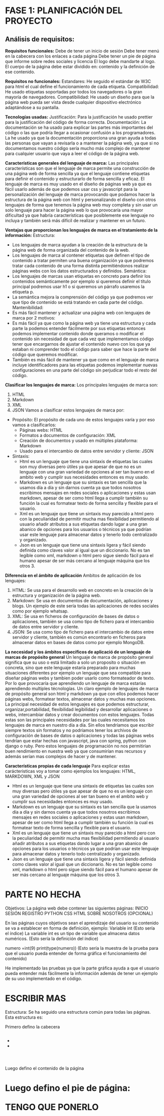 
# FASE 1: PLANIFICACIÓN DEL PROYECTO
## Análisis de requisitos:




**Requisitos funcionales:**
Debe de tener un inicio de sesión
Debe tener menú en la cabecera con los enlaces a cada página
Debe tener un pie de página que informe sobre redes sociales y licencia
El logo debe mandarte al logo.
El cuerpo de la página debe estar dividido en: contenido y la definición de ese contenido.

**Requisitos no funcionales:**
Estandares: He seguido el estándar de W3C para html el cual define el funcionamiento de cada etiqueta.
Compatibilidad: He usado etiquetas soportadas por todos los navegadores o la gran mayoría de navegadores.
Compatibilidad: He usado un diseño para que la página web pueda ser vista desde cualquier dispositivo electrónico adaptándose a su pantalla.

**Tecnologías usadas:**
Justificación: Para la justificación he usado prettier para la justificación del código de forma correcta.
Documentación: La documentación se ha usado para explicar las partes más importantes del código o las que podría llegar a ocasionar confusión a los programadores. La he usado ya que la documentación proporciona una gran ayuda a todas las personas que vayan a revisarla o a mantener la página web, ya que si no documentamos nuestro código sería mucho más complejo de mantener para cualquier usuario que vaya a leer el código de la página web.

**Características generales del lenguaje de marca:**
Las principales características son que el lenguaje de marca permite una construcción de una página web de forma sencilla ya que el lenguaje contiene etiquetas para definir el contenido y estructurarlo de forma sencilla y eficaz. El lenguaje de marca es muy usado en el diseño de páginas web ya que es fácil usarlo además de que podemos usar css y javascript para la personalización del lenguaje de marca provocando que podamos hacer la estructura de la página web con html y personalizando el diseño con otros lenguajes de forma que tenemos la página web muy completa y sin usar un solo lenguaje para hacer la página web lo que provocaría una mayor dificultad ya que habría características que posiblemente ese lenguaje no incluya y también será más difícil de realizar y mantener en un futuro.


**Ventajas que proporcionan los lenguajes de marca en el tratamiento de la información:**
Estructura:
- Los lenguajes de marca ayudan a la creación de la estructura de la página web de forma organizada del contenido de la web.
- Los lenguajes de marca al contener etiquetas que definen el tipo de contenido a tratar permiten una buena organización ya que podremos tratar cada contenido de una forma distinta permitiéndonos realizar páginas webs con los datos estructurados y definidos.
Semántica:
- Los lenguajes de marcas usan etiquetas en concreto para definir los contenidos semánticamente por ejemplo si queremos definir el título principal podremos usar h1 o si queremos un párrafo usaremos la etiqueta p.
- La semántica mejora la comprensión del código ya que podremos ver que tipo de contenido se está tratando en cada parte del código.
Mantenibilidad:
- Es más fácil mantener y actualizar una página web con lenguajes de marca por 2 motivos:
- Es más fácil ya que como la página web ya tiene una estructura y cada parte la podemos entender fácilmente por sus etiquetas  entonces podemos implementar contenido donde queramos o modificar el contenido sin necesidad de que cada vez que implementamos código tener que encargarnos de ajustar el contenido nuevo con los que ya estaban ni comprender todo el código para saber que hace la parte del código que queremos modificar.
- También es más fácil de mantener ya que como en el lenguaje de marca incluye identificadores para las etiquetas podemos implementar nuevas configuraciones en una parte del código sin perjudicar todo el resto del código.

**Clasificar los lenguajes de marca:**
Los principales lenguajes de marca son:
1. HTML
2. Markdown
3. XML
4. JSON
Vamos a clasificar estos lenguajes de marca por:
- Propósito: El propósito de cada uno de estos lenguajes varía y por eso vamos a clasificarlos:
    - Páginas webs: HTML
    - Formatos a documentos de configuración: XML
    - Creación de documentos y usado en múltiples plataforma: Markdown
    - Usado para el intercambio de datos entre servidor y cliente: JSON
- Sintaxis: 
    - Html es un lenguaje que tiene una sintaxis de etiquetas las cuales son muy diversas pero útiles ya que apesar de que no es un lenguaje con una gran variedad de opciones
    al ser tan bueno en el ambito web y cumplir sus necesidades entonces es muy usado.
    - Markdown es un lenguaje que su sintaxis es tan sencilla que la usamos día a día y sin darnos cuenta ya que todos nosotros escribimos mensajes en redes sociales o aplicaciones y estas
    usan markdown, apesar de ser como html llega a cumplir también su función la cual es formatear texto de forma sencilla y flexible para el usuario.
    - Xml es un lenguaje que tiene un sintaxis muy parecido a html pero con la peculiaridad de permitir mucha mas flexibilidad permitiendo al usuario
    añadir atributos a sus etiquetas dando lugar a una gran abanico de opciones para los usuarios o técnicos ya que podrían usar este lenguaje para 
    almacenar datos y tenerlo todo centralizado y organizado.
    - Json es un lenguaje que tiene una sintaxis ligera y fácil siendo definida como claves valor al igual que un diccionario. No es tan legible como xml, markdown o html
    pero sigue siendo fácil para el humano apesar de ser más cercano al lenguaje máquina que los otros 3. 


**Diferencia en el ámbito de aplicación**
Ambitos de aplicación de los lenguajes:
1. HTML: Se usa para el desarrollo web en concreto en la creación de la estructura y organización de la página web.
2. Markdown: Se usa en documentos de documentación, aplicaciones y blogs. Un ejemplo de este sería todas las aplicaciones de redes sociales como por ejemplo whatsap.
3. XML: Se usa en ficheros de configuración de bases de datos o aplicaciones, también se usa como tipo de fichero para el intercambio de datos entre servidor y cliente.
4. JSON: Se usa como tipo de fichero para el intercambio de datos entre servidor y cliente, también es común encontrarlo en ficheros para almacenar datos en bases de datos como por ejemplo MongoDB.

**La necesidad y los ámbitos específicos de aplicació de un lenguaje de marcas de propósito general**
Un lenguaje de marca de propósito general significa que su uso o está limitado a solo un proposito o situación en concreta, sino que este lenguaje 
estaría preparado para muchas situaciones diferentes por ejemplo un lenguaje que sea compatible para diseñar páginas webs y tambien poder usarlo
como formateador de texto. Por lo que provocaría que aprendiendo un lenguaje de marca estarías aprendiendo multiples técnologías.
Un claro ejemplo de lenguajes de marca de propósito general son html y markdown ya que con ellos podemos hacer páginas webs, formatear textos,
almacenar datos y muchas mas opciones. La principal necesidad de estos lenguajes es que podemos estructurar, organizar,portabilidad, flexibilidad
legibilidad  y desarrollar aplicaciones o webs, intercambiar datos y crear documentos con estos lenguajes. 
Todas estas son las principales necesidades por las cuales necesitamos los lenguajes de marca en nuestro
día a día. Sin ellos tendríamos que escribir siempre textos sin formatos y no podríamos tener los archivos de configuración
de bases de datos o aplicaciones y todas las páginas webs tendrían que estar hechas con javascript, java con spring, python con django o ruby. Pero estos lenguajes
de programación no nos permitirían buen rendimiento en nuestra web ya que consumirían mas recursos y además serían mas complejos de hacer y de mantener.

**Características propias de cada lenguaje**
Para explicar estas carácteristicas voy a tomar como ejemplos los lenguajes: HTML, MARKDOWN, XML y JSON

- Html es un lenguaje que tiene una sintaxis de etiquetas las cuales son muy diversas pero útiles ya que apesar de que no es un lenguaje con una gran variedad de opciones
al ser tan bueno en el ambito web y cumplir sus necesidades entonces es muy usado.
- Markdown es un lenguaje que su sintaxis es tan sencilla que la usamos día a día y sin darnos cuenta ya que todos nosotros escribimos mensajes en redes sociales o aplicaciones y estas
usan markdown, apesar de ser como html llega a cumplir también su función la cual es formatear texto de forma sencilla y flexible para el usuario.
- Xml es un lenguaje que tiene un sintaxis muy parecido a html pero con la peculiaridad de permitir mucha mas flexibilidad permitiendo al usuario
añadir atributos a sus etiquetas dando lugar a una gran abanico de opciones para los usuarios o técnicos ya que podrían usar este lenguaje para 
almacenar datos y tenerlo todo centralizado y organizado.
- Json es un lenguaje que tiene una sintaxis ligera y fácil siendo definida como claves valor al igual que un diccionario. No es tan legible como xml, markdown o html
pero sigue siendo fácil para el humano apesar de ser más cercano al lenguaje máquina que los otros 3. 







# PARTE NO HECHA

Objetivos:
La página web debe contener las siguientes páginas:
INICIO SESIÓN
REGISTRO
PYTHON
CSS
HTML
SOBRE NOSOTROS (OPCIONAL)

En las páginas cuyos objetivos sean el aprendizaje del usuario su contenido se va a establecer en forma de definición, ejemplo:
Variable int (Esto sería el índice)
La variable int es un tipo de variable que almacena datos numéricos. (Esto sería la definición del índice)

numero =int(9)
print(type(numero))
(Esto sería la muestra de la prueba para que el usuario pueda entender de forma gráfica el funcionamiento del contenido)

He implementado las pruebas ya que la parte gráfica ayuda a que el usuario pueda entender más fácilmente la información además de tener un ejemplo de su uso implementado en el código.


# ESCRIBIR MAS








Estructura:
Se ha seguido una estructura común para todas las páginas.
Esta estructura es:

Primero defino la cabecera
<header>
	<img>
	<nav>
		<ul>
			<li>
			<li>
	</ul>
	</nav>
</header>

Luego defino el contenido de la página
<h1>
<p> </p>

Luego defino el pie de página:

TENGO QUE PONERLO
